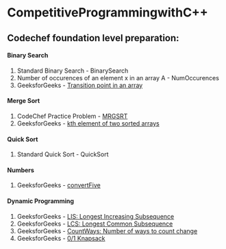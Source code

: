 # CompetitiveProgrammingwithC++
## Codechef foundation level preparation: 
#### Binary Search
1. Standard Binary Search - BinarySearch
2. Number of occurences of an element x in an array A - NumOccurences
3. GeeksforGeeks - [Transition point in an array](https://practice.geeksforgeeks.org/problems/find-transition-point/1)
#### Merge Sort
1. CodeChef Practice Problem - [MRGSRT](https://www.codechef.com/problems/MRGSRT)
2. GeeksforGeeks - [kth element of two sorted arrays](https://practice.geeksforgeeks.org/problems/k-th-element-of-two-sorted-array/0/) 
#### Quick Sort
1. Standard Quick Sort - QuickSort
#### Numbers
1. GeeksforGeeks - [convertFive](https://practice.geeksforgeeks.org/problems/replace-all-0s-with-5/1/)
#### Dynamic Programming
1. GeeksforGeeks - [LIS: Longest Increasing Subsequence](https://practice.geeksforgeeks.org/problems/longest-increasing-subsequence/0/)
2. GeeksforGeeks - [LCS: Longest Common Subsequence](https://practice.geeksforgeeks.org/problems/longest-common-subsequence/0/)
3. GeeksforGeeks - [CountWays: Number of ways to count change](https://practice.geeksforgeeks.org/problems/coin-change/0/)
4. GeeksforGeeks - [0/1 Knapsack](https://practice.geeksforgeeks.org/problems/0-1-knapsack-problem/0/)
